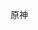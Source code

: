 <!--
 * @FilePath: \docs\guide.md
 * @Date: 2024-04-03 22:25:50
 * @Author: SoulSeven7 xc.xiaoqi7@foxmail.com
 * @LastEditors: SoulSeven7 xc.xiaoqi7@foxmail.com
 * @LastEditTime: 2024-04-03 22:53:48
 * @Description:
-->

原神